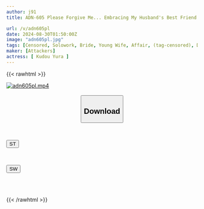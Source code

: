 ```yaml
---
author: j91
title: ADN-605 Please Forgive Me... Embracing My Husband's Best Friend 2 Yura Kudo

url: /v/adn605pl
date: 2024-08-30T01:50:00Z
image: "adn605pl.jpg"
tags: [Censored, Solowork, Bride, Young Wife, Affair, (tag-censored), Drama, Cuckold	]
maker: [Attackers]
actress: [ Kudou Yura ]
---
```



{{< rawhtml >}}

<div class="video" data-videoid="JqmA37DrO9hj30j">
    <a href="javascript:;">
        <img src="/v/adn605pl/adn605pl.jpg" width="WIDTH" height="HEIGHT" alt="adn605pl.mp4" loading="lazy">
    </a>
</div>

<script type="text/javascript" src="https://j91.asia/asset/on-demand-st.js"></script>

<br>
  <link rel="stylesheet" href="https://j91.asia/asset/bs5.css">
  
  <center>
  <button class="btn btn-primary" type="button" data-bs-toggle="collapse" data-bs-target=".multi-collapse" aria-expanded="false" aria-controls="multiCollapseExample1 multiCollapseExample2"><h2>Download</h2></button></center>
</p>
<div class="row">
  <div class="col">
    <div class="collapse multi-collapse" id="multiCollapseExample1">
      <div class="card card-body">
	      	      <br>
<div class="buttons">  
<p><a href="/v/adn605pl/st.html" target="_blank"><button class="btn-hover color-3"><i class="fa fa-download"></i> ST</button></a></p></div>
    </div>
  </div>
</div>
  <div class="col">
    <div class="collapse multi-collapse" id="multiCollapseExample2">
      <div class="card card-body">
	      <br>
<div class="buttons">
<p><a href="/v/adn605pl/sw.html" target="_blank"><button class="btn-hover color-2"><i class="fa fa-download"></i> SW</button></a></p></div>
<br><br>
      </div>
    </div>
  </div>
</div>

{{< /rawhtml >}}